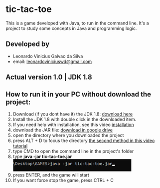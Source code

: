 # tic-tac-toe

This is a game developed with Java, to run in the command line. It's a project to study 
some concepts in Java and programming logic.

## Developed by

* Leonardo Vinicius Galvao da Silva
* email: leonardoviniciuswd@gmail.com

## Actual version 1.0 | JDK 1.8

## How to run it in your PC without download the project:

1. Download (if you dont have it) the JDK 1.8: [download here](https://www.oracle.com/java/technologies/javase/javase8-archive-downloads.html)
2. Install the JDK 1.8 with double click in the downloaded item.
3. If you need help with installation, see this video [installation](https://www.youtube.com/watch?v=xUmSm7YNhQQ)
4. download the JAR file: [download in google drive](https://drive.google.com/drive/u/0/folders/1kGJs1XADcKVaQKi9HTL93eWJRhwkXqtU)
5. open the directory where you downloaded the project
6. press ALT + D to focus the directory [the second method in this video tutorial](https://www.youtube.com/watch?v=bgSSJQolR0E)
7. type CMD to open the command line in the project's folder
8. type **java -jar tic-tac-toe.jar**
	![example](https://github.com/leonardowd/tic-tac-toe/blob/main/media/commandLine.png?raw=true)
9. press ENTER, and the game will start
10. If you want force stop the game, press CTRL + C